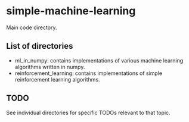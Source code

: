 # simple-machine-learning
Main code directory.

## List of directories
- ml_in_numpy: contains implementations of various machine learning algorithms written in numpy.
- reinforcement_learning: contains implementations of simple reinforcement learning algorithms.

## TODO
See individual directories for specific TODOs relevant to that topic.
